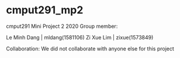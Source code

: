 # cmput291_mp2
cmput291 Mini Project 2 2020
Group member:

Le Minh Dang | mldang(1581106)
Zi Xue Lim 	 | zixue(1573849)


Collaboration:
We did not collaborate with anyone else for this project